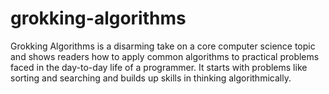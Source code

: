 # grokking-algorithms
Grokking Algorithms is a disarming take on a core computer science topic and shows readers how to apply common algorithms to practical problems faced in the day-to-day life of a programmer. It starts with problems like sorting and searching and builds up skills in thinking algorithmically.

